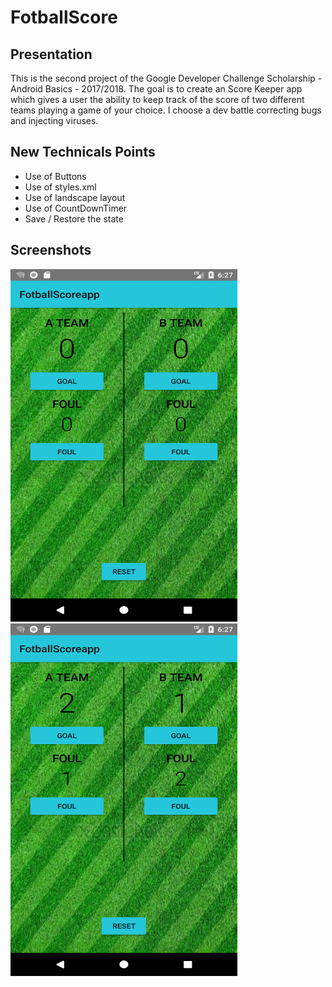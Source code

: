 # FotballScore
## Presentation
This is the second project of the Google Developer Challenge Scholarship - Android Basics - 2017/2018.
The goal is to create an Score Keeper app which gives a user the ability to keep track of the score of two different teams playing a game of your choice.
I choose a dev battle correcting bugs and injecting viruses.

## New Technicals Points
* Use of Buttons
* Use of styles.xml
* Use of landscape layout
* Use of CountDownTimer
* Save / Restore the state

## Screenshots
<img src="/screenshots/Screenshot1.png" width="363" height="564"><img src="/screenshots/Screenshot2.png" width="363" height="564">

